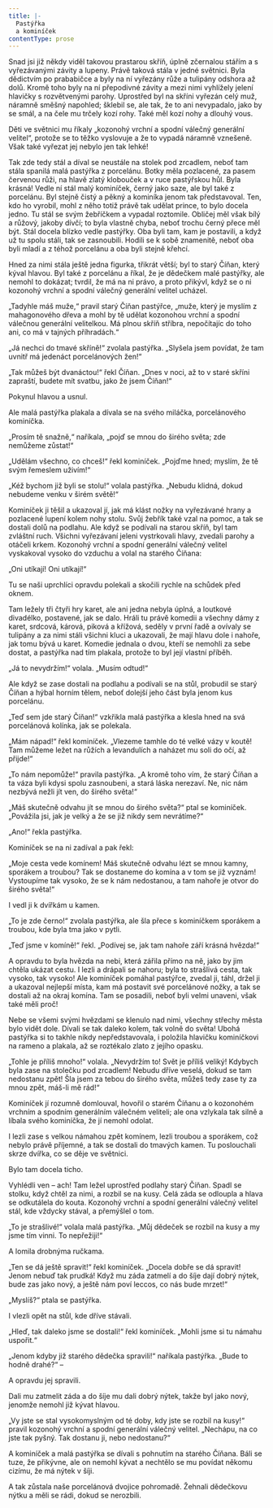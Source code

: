 ```yaml
---
title: |-
  Pastýřka
  a kominíček
contentType: prose
---
```


Snad jsi již někdy viděl takovou prastarou skříň, úplně zčernalou stářím a s vyřezávanými závity a lupeny. Právě taková stála v jedné světnici. Byla dědictvím po prababičce a byly na ní vyřezány růže a tulipány odshora až dolů. Kromě toho byly na ní přepodivné závity a mezi nimi vyhlížely jelení hlavičky s rozvětvenými parohy. Uprostřed byl na skříni vyřezán celý muž, náramně směšný napohled; šklebil se, ale tak, že to ani nevypadalo, jako by se smál, a na čele mu trčely kozí rohy. Také měl kozí nohy a dlouhý vous.

Děti ve světnici mu říkaly „kozonohý vrchní a spodní válečný generální velitel“, protože se to těžko vyslovuje a že to vypadá náramně vznešeně. Však také vyřezat jej nebylo jen tak lehké!

Tak zde tedy stál a díval se neustále na stolek pod zrcadlem, neboť tam stála spanilá malá pastýřka z porcelánu. Botky měla pozlacené, za pasem červenou růži, na hlavě zlatý klobouček a v ruce pastýřskou hůl. Byla krásná! Vedle ní stál malý kominíček, černý jako saze, ale byl také z porcelánu. Byl stejně čistý a pěkný a kominíka jenom tak představoval. Ten, kdo ho vyrobil, mohl z něho totiž právě tak udělat prince, to bylo docela jedno. Tu stál se svým žebříčkem a vypadal roztomile. Obličej měl však bílý a růžový, jakoby dívčí; to byla vlastně chyba, neboť trochu černý přece měl být. Stál docela blízko vedle pastýřky. Oba byli tam, kam je postavili, a když už tu spolu stáli, tak se zasnoubili. Hodili se k sobě znamenitě, neboť oba byli mladí a z téhož porcelánu a oba byli stejně křehcí.

Hned za nimi stála ještě jedna figurka, třikrát větší; byl to starý Číňan, který kýval hlavou. Byl také z porcelánu a říkal, že je dědečkem malé pastýřky, ale nemohl to dokázat; tvrdil, že má na ni právo, a proto přikývl, když se o ni kozonohý vrchní a spodní válečný generální velitel ucházel.

„Tadyhle máš muže,“ pravil starý Číňan pastýřce, „muže, který je myslím z mahagonového dřeva a mohl by tě udělat kozonohou vrchní a spodní válečnou generální velitelkou. Má plnou skříň stříbra, nepočítajíc do toho ani, co má v tajných příhradách.“

„Já nechci do tmavé skříně!“ zvolala pastýřka. „Slyšela jsem povídat, že tam uvnitř má jedenáct porcelánových žen!“

„Tak můžeš být dvanáctou!“ řekl Číňan. „Dnes v noci, až to v staré skříni zapraští, budete mít svatbu, jako že jsem Číňan!“

Pokynul hlavou a usnul.

Ale malá pastýřka plakala a dívala se na svého miláčka, porcelánového kominíčka.

„Prosím tě snažně,“ naříkala, „pojď se mnou do širého světa; zde nemůžeme zůstat!“

„Udělám všechno, co chceš!“ řekl kominíček. „Pojďme hned; myslím, že tě svým řemeslem uživím!“

„Kéž bychom již byli se stolu!“ volala pastýřka. „Nebudu klidná, dokud nebudeme venku v širém světě!“

Kominíček ji těšil a ukazoval jí, jak má klást nožky na vyřezávané hrany a pozlacené lupení kolem nohy stolu. Svůj žebřík také vzal na pomoc, a tak se dostali dolů na podlahu. Ale když se podívali na starou skříň, byl tam zvláštní ruch. Všichni vyřezávaní jeleni vystrkovali hlavy, zvedali parohy a otáčeli krkem. Kozonohý vrchní a spodní generální válečný velitel vyskakoval vysoko do vzduchu a volal na starého Číňana:

„Oni utíkají! Oni utíkají!“

Tu se naši uprchlíci opravdu polekali a skočili rychle na schůdek před oknem.

Tam ležely tři čtyři hry karet, ale ani jedna nebyla úplná, a loutkové divadélko, postavené, jak se dalo. Hráli tu právě komedii a všechny dámy z karet, srdcová, kárová, piková a křížová, seděly v první řadě a ovívaly se tulipány a za nimi stáli všichni kluci a ukazovali, že mají hlavu dole i nahoře, jak tomu bývá u karet. Komedie jednala o dvou, kteří se nemohli za sebe dostat, a pastýřka nad tím plakala, protože to byl její vlastní příběh.

„Já to nevydržím!“ volala. „Musím odtud!“

Ale když se zase dostali na podlahu a podívali se na stůl, probudil se starý Číňan a hýbal horním tělem, neboť dolejší jeho část byla jenom kus porcelánu.

„Teď sem jde starý Číňan!“ vzkřikla malá pastýřka a klesla hned na svá porcelánová kolínka, jak se polekala.

„Mám nápad!“ řekl kominíček. „Vlezeme tamhle do té velké vázy v koutě! Tam můžeme ležet na růžích a levandulích a naházet mu soli do očí, až přijde!“

„To nám nepomůže!“ pravila pastýřka. „A kromě toho vím, že starý Číňan a ta váza byli kdysi spolu zasnoubeni, a stará láska nerezaví. Ne, nic nám nezbývá nežli jít ven, do širého světa!“

„Máš skutečně odvahu jít se mnou do širého světa?“ ptal se kominíček. „Povážila jsi, jak je velký a že se již nikdy sem nevrátíme?“

„Ano!“ řekla pastýřka.

Kominíček se na ni zadíval a pak řekl:

„Moje cesta vede komínem! Máš skutečně odvahu lézt se mnou kamny, sporákem a troubou? Tak se dostaneme do komína a v tom se již vyznám! Vystoupíme tak vysoko, že se k nám nedostanou, a tam nahoře je otvor do širého světa!“

I vedl ji k dvířkám u kamen.

„To je zde černo!“ zvolala pastýřka, ale šla přece s kominíčkem sporákem a troubou, kde byla tma jako v pytli.

„Teď jsme v komíně!“ řekl. „Podívej se, jak tam nahoře září krásná hvězda!“

A opravdu to byla hvězda na nebi, která zářila přímo na ně, jako by jim chtěla ukázat cestu. I lezli a drápali se nahoru; byla to strašlivá cesta, tak vysoko, tak vysoko! Ale kominíček pomáhal pastýřce, zvedal ji, táhl, držel ji a ukazoval nejlepší místa, kam má postavit své porcelánové nožky, a tak se dostali až na okraj komína. Tam se posadili, neboť byli velmi unaveni, však také měli proč!

Nebe se všemi svými hvězdami se klenulo nad nimi, všechny střechy města bylo vidět dole. Dívali se tak daleko kolem, tak volně do světa! Ubohá pastýřka si to takhle nikdy nepředstavovala, i položila hlavičku kominíčkovi na rameno a plakala, až se roztékalo zlato z jejího opasku.

„Tohle je příliš mnoho!“ volala. „Nevydržím to! Svět je příliš veliký! Kdybych byla zase na stolečku pod zrcadlem! Nebudu dříve veselá, dokud se tam nedostanu zpět! Šla jsem za tebou do širého světa, můžeš tedy zase ty za mnou zpět, máš-li mě rád!“

Kominíček jí rozumně domlouval, hovořil o starém Číňanu a o kozonohém vrchním a spodním generálním válečném veliteli; ale ona vzlykala tak silně a líbala svého kominíčka, že jí nemohl odolat.

I lezli zase s velkou námahou zpět komínem, lezli troubou a sporákem, což nebylo právě příjemné, a tak se dostali do tmavých kamen. Tu poslouchali skrze dvířka, co se děje ve světnici.

Bylo tam docela ticho.

Vyhlédli ven – ach! Tam ležel uprostřed podlahy starý Číňan. Spadl se stolku, když chtěl za nimi, a rozbil se na kusy. Celá záda se odloupla a hlava se odkutálela do kouta. Kozonohý vrchní a spodní generální válečný velitel stál, kde vždycky stával, a přemýšlel o tom.

„To je strašlivé!“ volala malá pastýřka. „Můj dědeček se rozbil na kusy a my jsme tím vinni. To nepřežiji!“

A lomila drobnýma ručkama.

„Ten se dá ještě spravit!“ řekl kominíček. „Docela dobře se dá spravit! Jenom nebuď tak prudká! Když mu záda zatmelí a do šíje dají dobrý nýtek, bude zas jako nový, a ještě nám poví leccos, co nás bude mrzet!“

„Myslíš?“ ptala se pastýřka.

I vlezli opět na stůl, kde dříve stávali.

„Hleď, tak daleko jsme se dostali!“ řekl kominíček. „Mohli jsme si tu námahu uspořit.“

„Jenom kdyby již starého dědečka spravili!“ naříkala pastýřka. „Bude to hodně drahé?“ –

A opravdu jej spravili.

Dali mu zatmelit záda a do šíje mu dali dobrý nýtek, takže byl jako nový, jenomže nemohl již kývat hlavou.

„Vy jste se stal vysokomyslným od té doby, kdy jste se rozbil na kusy!“ pravil kozonohý vrchní a spodní generální válečný velitel. „Nechápu, na co jste tak pyšný. Tak dostanu ji, nebo nedostanu?“

A kominíček a malá pastýřka se dívali s pohnutím na starého Číňana. Báli se tuze, že přikývne, ale on nemohl kývat a nechtělo se mu povídat někomu cizímu, že má nýtek v šíji.

A tak zůstala naše porcelánová dvojice pohromadě. Žehnali dědečkovu nýtku a měli se rádi, dokud se nerozbili.

